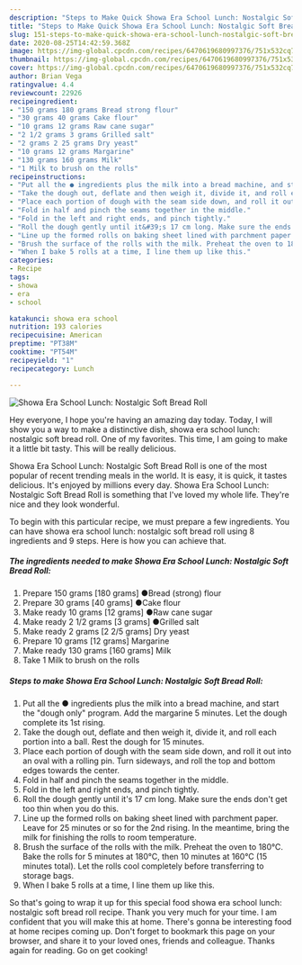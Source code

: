 ```yaml
---
description: "Steps to Make Quick Showa Era School Lunch: Nostalgic Soft Bread Roll"
title: "Steps to Make Quick Showa Era School Lunch: Nostalgic Soft Bread Roll"
slug: 151-steps-to-make-quick-showa-era-school-lunch-nostalgic-soft-bread-roll
date: 2020-08-25T14:42:59.368Z
image: https://img-global.cpcdn.com/recipes/6470619680997376/751x532cq70/showa-era-school-lunch-nostalgic-soft-bread-roll-recipe-main-photo.jpg
thumbnail: https://img-global.cpcdn.com/recipes/6470619680997376/751x532cq70/showa-era-school-lunch-nostalgic-soft-bread-roll-recipe-main-photo.jpg
cover: https://img-global.cpcdn.com/recipes/6470619680997376/751x532cq70/showa-era-school-lunch-nostalgic-soft-bread-roll-recipe-main-photo.jpg
author: Brian Vega
ratingvalue: 4.4
reviewcount: 22926
recipeingredient:
- "150 grams 180 grams Bread strong flour"
- "30 grams 40 grams Cake flour"
- "10 grams 12 grams Raw cane sugar"
- "2 1/2 grams 3 grams Grilled salt"
- "2 grams 2 25 grams Dry yeast"
- "10 grams 12 grams Margarine"
- "130 grams 160 grams Milk"
- "1 Milk to brush on the rolls"
recipeinstructions:
- "Put all the ● ingredients plus the milk into a bread machine, and start the &#34;dough only&#34; program. Add the margarine 5 minutes. Let the dough complete its 1st rising."
- "Take the dough out, deflate and then weigh it, divide it, and roll each portion into a ball. Rest the dough for 15 minutes."
- "Place each portion of dough with the seam side down, and roll it out into an oval with a rolling pin. Turn sideways, and roll the top and bottom edges towards the center."
- "Fold in half and pinch the seams together in the middle."
- "Fold in the left and right ends, and pinch tightly."
- "Roll the dough gently until it&#39;s 17 cm long. Make sure the ends don&#39;t get too thin when you do this."
- "Line up the formed rolls on baking sheet lined with parchment paper. Leave for 25 minutes or so for the 2nd rising. In the meantime, bring the milk for finishing the rolls to room temperature."
- "Brush the surface of the rolls with the milk. Preheat the oven to 180°C. Bake the rolls for 5 minutes at 180°C, then 10 minutes at 160°C (15 minutes total). Let the rolls cool completely before transferring to storage bags."
- "When I bake 5 rolls at a time, I line them up like this."
categories:
- Recipe
tags:
- showa
- era
- school

katakunci: showa era school 
nutrition: 193 calories
recipecuisine: American
preptime: "PT38M"
cooktime: "PT54M"
recipeyield: "1"
recipecategory: Lunch

---
```



![Showa Era School Lunch: Nostalgic Soft Bread Roll](https://img-global.cpcdn.com/recipes/6470619680997376/751x532cq70/showa-era-school-lunch-nostalgic-soft-bread-roll-recipe-main-photo.jpg)

Hey everyone, I hope you're having an amazing day today. Today, I will show you a way to make a distinctive dish, showa era school lunch: nostalgic soft bread roll. One of my favorites. This time, I am going to make it a little bit tasty. This will be really delicious.



Showa Era School Lunch: Nostalgic Soft Bread Roll is one of the most popular of recent trending meals in the world. It is easy, it is quick, it tastes delicious. It's enjoyed by millions every day. Showa Era School Lunch: Nostalgic Soft Bread Roll is something that I've loved my whole life. They're nice and they look wonderful.


To begin with this particular recipe, we must prepare a few ingredients. You can have showa era school lunch: nostalgic soft bread roll using 8 ingredients and 9 steps. Here is how you can achieve that.

<!--inarticleads1-->

##### The ingredients needed to make Showa Era School Lunch: Nostalgic Soft Bread Roll:

1. Prepare 150 grams [180 grams] ●Bread (strong) flour
1. Prepare 30 grams [40 grams] ●Cake flour
1. Make ready 10 grams [12 grams] ●Raw cane sugar
1. Make ready 2 1/2 grams [3 grams] ●Grilled salt
1. Make ready 2 grams [2 2/5 grams] Dry yeast
1. Prepare 10 grams [12 grams] Margarine
1. Make ready 130 grams [160 grams] Milk
1. Take 1 Milk to brush on the rolls




<!--inarticleads2-->

##### Steps to make Showa Era School Lunch: Nostalgic Soft Bread Roll:

1. Put all the ● ingredients plus the milk into a bread machine, and start the &#34;dough only&#34; program. Add the margarine 5 minutes. Let the dough complete its 1st rising.
1. Take the dough out, deflate and then weigh it, divide it, and roll each portion into a ball. Rest the dough for 15 minutes.
1. Place each portion of dough with the seam side down, and roll it out into an oval with a rolling pin. Turn sideways, and roll the top and bottom edges towards the center.
1. Fold in half and pinch the seams together in the middle.
1. Fold in the left and right ends, and pinch tightly.
1. Roll the dough gently until it&#39;s 17 cm long. Make sure the ends don&#39;t get too thin when you do this.
1. Line up the formed rolls on baking sheet lined with parchment paper. Leave for 25 minutes or so for the 2nd rising. In the meantime, bring the milk for finishing the rolls to room temperature.
1. Brush the surface of the rolls with the milk. Preheat the oven to 180°C. Bake the rolls for 5 minutes at 180°C, then 10 minutes at 160°C (15 minutes total). Let the rolls cool completely before transferring to storage bags.
1. When I bake 5 rolls at a time, I line them up like this.




So that's going to wrap it up for this special food showa era school lunch: nostalgic soft bread roll recipe. Thank you very much for your time. I am confident that you will make this at home. There's gonna be interesting food at home recipes coming up. Don't forget to bookmark this page on your browser, and share it to your loved ones, friends and colleague. Thanks again for reading. Go on get cooking!
